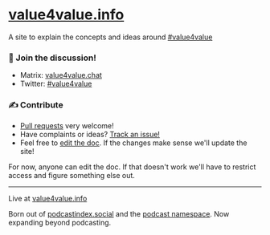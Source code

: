 # [value4value.info](https://value4value.info/)

A site to explain the concepts and ideas around [#value4value](https://twitter.com/search?q=%23value4value%20OR%20%23v4v)

### 💬 Join the discussion!

- Matrix: [value4value.chat](http://value4value.chat)
- Twitter: [#value4value](https://twitter.com/search?q=%23value4value%20OR%20%23v4v)

### ✍️ Contribute

- [Pull requests](https://github.com/v4v-info/v4v-info.github.io/pulls) very welcome!
- Have complaints or ideas? [Track an issue!](https://github.com/v4v-info/v4v-info.github.io/issues)
- Feel free to [edit the doc](https://demo.hedgedoc.org/KAiSh_3KQrSeVydW8L9zJg?both#). If the changes make sense we'll update the site!

For now, anyone can edit the doc. If that doesn't work we'll have to restrict access and figure something else out.

---

Live at [value4value.info](https://value4value.info/)

Born out of [podcastindex.social](https://podcastindex.social/) and the [podcast namespace](https://github.com/Podcastindex-org/podcast-namespace/discussions). Now expanding beyond podcasting.
